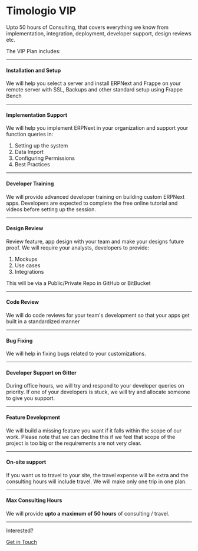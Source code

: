 # Timologio VIP

<p class="lead">Upto 50 hours of Consulting, that covers everything we know from implementation, integration, deployment, developer support, design reviews etc.</p>

The VIP Plan includes:

---

#### Installation and Setup

We will help you select a server and install ERPNext and Frappe on your remote server with SSL, Backups and other standard setup using Frappe Bench

---

#### Implementation Support

We will help you implement ERPNext in your organization and support your function queries in:

1. Setting up the system
2. Data Import
3. Configuring Permissions
4. Best Practices

---

#### Developer Training

We will provide advanced developer training on building custom ERPNext apps. Developers are expected to complete the free online tutorial and videos before setting up the session.

---

#### Design Review

Review feature, app design with your team and make your designs future proof. We will require your analysts, developers to provide:

1. Mockups
1. Use cases
1. Integrations

This will be via a Public/Private Repo in GitHub or BitBucket

---

#### Code Review

We will do code reviews for your team's development so that your apps get built in a standardized manner

---

#### Bug Fixing

We will help in fixing bugs related to your customizations.

---

#### Developer Support on Gitter

During office hours, we will try and respond to your developer queries on priority. If one of your developers is stuck, we will try and allocate someone to give you support.

---


#### Feature Development

We will build a missing feature you want if it falls within the scope of our work. Please note that we can decline this if we feel that scope of the project is too big or the requirements are not very clear.

---

#### On-site support

If you want us to travel to your site, the travel expense will be extra and the consulting hours will include travel. We will make only one trip in one plan.

---

#### Max Consulting Hours

We will provide **upto a maximum of 50 hours** of consulting / travel.

---


Interested?

<a href="/contact" class="blue button">Get in Touch</a>
